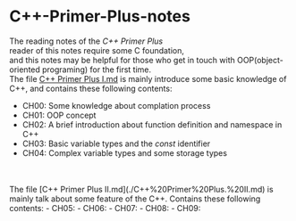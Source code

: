 # C++-Primer-Plus-notes
The reading notes of the *C++ Primer Plus*<br>
reader of this notes require some C foundation,<br>
and this notes may be helpful for those who get in touch with OOP(object-oriented programing) for the first time.<br>
The file [C++ Primer Plus I.md](./C++%20Primer%20Plus.%20I.md) is mainly introduce some basic knowledge of C++, and contains these following contents:
- CH00: Some knowledge about complation process
- CH01: OOP concept
- CH02: A brief introduction about function definition and namespace in C++
- CH03: Basic variable types and the *const* identifier 
- CH04: Complex variable types and some storage types
<br>
<br>
The file [C++ Primer Plus II.md](./C++%20Primer%20Plus.%20II.md) is mainly talk about some feature of the C++. Contains these following contents:
- CH05:
- CH06:
- CH07:
- CH08:
- CH09:
